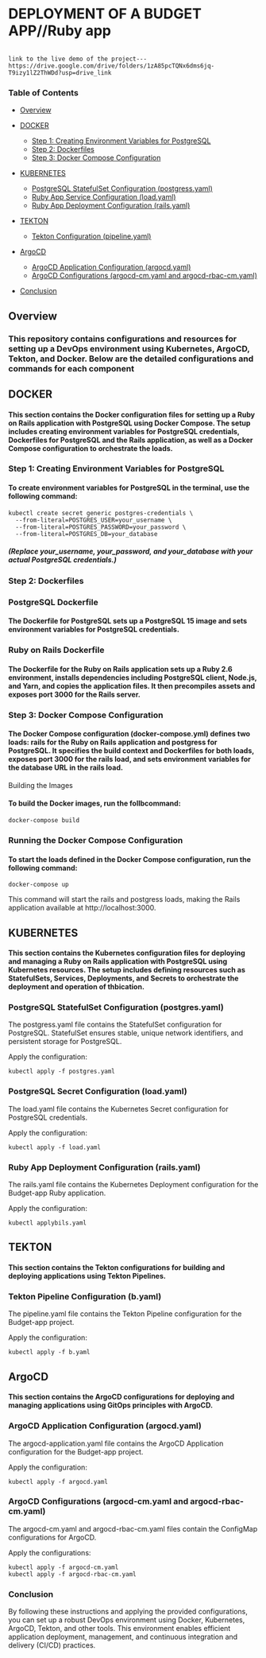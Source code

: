 # DEPLOYMENT OF A BUDGET APP//Ruby app
```

link to the live demo of the project--- https://drive.google.com/drive/folders/1zA85pcTQNx6dms6jq-T9izy1lZ2ThWDd?usp=drive_link

```

### Table of Contents
- [Overview](#overview)
- [DOCKER](#docker)
  - [Step 1: Creating Environment Variables for PostgreSQL](#step-1-creating-environment-variables-for-postgresql)
  - [Step 2: Dockerfiles](#step-2-dockerfiles)
  - [Step 3: Docker Compose Configuration](#step-3-docker-compose-configuration)
- [KUBERNETES](#kubernetes)
  - [PostgreSQL StatefulSet Configuration (postgress.yaml)](#postgresql-statefulset-configuration-postgressyaml)
  - [Ruby App Service Configuration (load.yaml)](#ruby-app-load-configuration-loadyaml)
  - [Ruby App Deployment Configuration (rails.yaml)](#ruby-app-deployment-configuration-railsyaml)
- [TEKTON](#tekton)
  - [Tekton Configuration (pipeline.yaml)](#tekton-configuration-byaml)
  
- [ArgoCD](#argocd)
  - [ArgoCD Application Configuration (argocd.yaml)](#argocd-application-configuration-argocdyaml)
  - [ArgoCD Configurations (argocd-cm.yaml and argocd-rbac-cm.yaml)](#argocd-configurations-argocd-cmyaml-and-argocd-rbac-cmyaml)
- [Conclusion](#conclusion)

## Overview
### This repository contains configurations and resources for setting up a DevOps environment using Kubernetes, ArgoCD, Tekton, and Docker. Below are the detailed configurations and commands for each component

## DOCKER
#### This section contains the Docker configuration files for setting up a Ruby on Rails application with PostgreSQL using Docker Compose. The setup includes creating environment variables for PostgreSQL credentials, Dockerfiles for PostgreSQL and the Rails application, as well as a Docker Compose configuration to orchestrate the loads.

### Step 1: Creating Environment Variables for PostgreSQL
#### To create environment variables for PostgreSQL in the terminal, use the following command:
```
kubectl create secret generic postgres-credentials \
  --from-literal=POSTGRES_USER=your_username \
  --from-literal=POSTGRES_PASSWORD=your_password \
  --from-literal=POSTGRES_DB=your_database
```
##### (Replace your_username, your_password, and your_database with your actual PostgreSQL credentials.)
### Step 2: Dockerfiles
### PostgreSQL Dockerfile
#### The Dockerfile for PostgreSQL sets up a PostgreSQL 15 image and sets environment variables for PostgreSQL credentials.

### Ruby on Rails Dockerfile
#### The Dockerfile for the Ruby on Rails application sets up a Ruby 2.6 environment, installs dependencies including PostgreSQL client, Node.js, and Yarn, and copies the application files. It then precompiles assets and exposes port 3000 for the Rails server.

### Step 3: Docker Compose Configuration
#### The Docker Compose configuration (docker-compose.yml) defines two loads: rails for the Ruby on Rails application and postgress for PostgreSQL. It specifies the build context and Dockerfiles for both loads, exposes port 3000 for the rails load, and sets environment variables for the database URL in the rails load.
Building the Images

#### To build the Docker images, run the follbcommand:
```
docker-compose build
```
### Running the Docker Compose Configuration

#### To start the loads defined in the Docker Compose configuration, run the following command:
```
docker-compose up
```
This command will start the rails and postgress loads, making the Rails application available at http://localhost:3000.

## KUBERNETES
#### This section contains the Kubernetes configuration files for deploying and managing a Ruby on Rails application with PostgreSQL using Kubernetes resources. The setup includes defining resources such as StatefulSets, Services, Deployments, and Secrets to orchestrate the deployment and operation of thbication.

### PostgreSQL StatefulSet Configuration (postgres.yaml)
The postgress.yaml file contains the StatefulSet configuration for PostgreSQL. StatefulSet ensures stable, unique network identifiers, and persistent storage for PostgreSQL.

Apply the configuration:
```
kubectl apply -f postgres.yaml
```
### PostgreSQL Secret Configuration (load.yaml)
The load.yaml file contains the Kubernetes Secret configuration for PostgreSQL credentials.

Apply the configuration:
```
kubectl apply -f load.yaml
```
### Ruby App Deployment Configuration (rails.yaml)
The rails.yaml file contains the Kubernetes Deployment configuration for the Budget-app Ruby application.

Apply the configuration:
```
kubectl applybils.yaml
```

## TEKTON
#### This section contains the Tekton configurations for building and deploying applications using Tekton Pipelines.

### Tekton Pipeline Configuration (b.yaml)
The pipeline.yaml file contains the Tekton Pipeline configuration for the Budget-app project.

Apply the configuration:
```
kubectl apply -f b.yaml
```
## ArgoCD
#### This section contains the ArgoCD configurations for deploying and managing applications using GitOps principles with ArgoCD.
### ArgoCD Application Configuration (argocd.yaml)
The argocd-application.yaml file contains the ArgoCD Application configuration for the Budget-app project.

Apply the configuration:
```
kubectl apply -f argocd.yaml
```
### ArgoCD Configurations (argocd-cm.yaml and argocd-rbac-cm.yaml)
The argocd-cm.yaml and argocd-rbac-cm.yaml files contain the ConfigMap configurations for ArgoCD.

Apply the configurations:

```
kubectl apply -f argocd-cm.yaml
kubectl apply -f argocd-rbac-cm.yaml
```

### Conclusion
By following these instructions and applying the provided configurations, you can set up a robust DevOps environment using Docker, Kubernetes, ArgoCD, Tekton, and other tools. This environment enables efficient application deployment, management, and continuous integration and delivery (CI/CD) practices.
